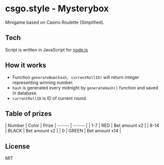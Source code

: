 # csgo.style - Mysterybox

Minigame based on Casino Roulette (Simplified).

## Tech

Script is written in JavaScript for [node.js]

## How it works

- Function `generateNum(hash, currentRollID)` will return integer representing winning number.
- `hash` is generated every midnight by `generateHash()` function and saved in database. 
- `currentRollID` is ID of current round.

## Table of prizes
| Number | Color | Prize
| ------ | ------ |
| 1-7 | RED | Bet amount x2  |
| 8-14 | BLACK | Bet amount x2 |
| 0 | GREEN | Bet amount x14 |

License
----

MIT

[node.js]: <http://nodejs.org>
